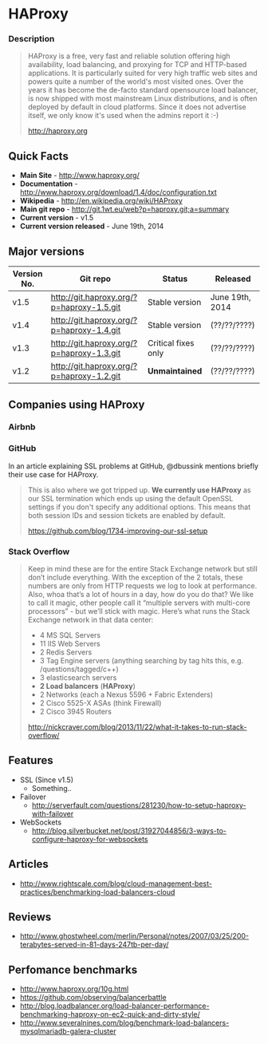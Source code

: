 # HAProxy

### Description
> HAProxy is a free, very fast and reliable solution offering high availability, load balancing, and proxying for TCP and HTTP-based applications. It is particularly suited for very high traffic web sites and powers quite a number of the world's most visited ones. Over the years it has become the de-facto standard opensource load balancer, is now shipped with most mainstream Linux distributions, and is often deployed by default in cloud platforms. Since it does not advertise itself, we only know it's used when the admins report it :-)
>
> http://haproxy.org

## Quick Facts

* **Main Site** - http://www.haproxy.org/
* **Documentation** - http://www.haproxy.org/download/1.4/doc/configuration.txt
* **Wikipedia** - http://en.wikipedia.org/wiki/HAProxy
* **Main git repo** - http://git.1wt.eu/web?p=haproxy.git;a=summary
* **Current version** - v1.5
* **Current version released** - June 19th, 2014

## Major versions
| Version No. | Git repo | Status | Released | 
|---|---|---|---|
| v1.5 | http://git.haproxy.org/?p=haproxy-1.5.git | Stable version | June 19th, 2014 |
| v1.4 | http://git.haproxy.org/?p=haproxy-1.4.git | Stable version | (??/??/????) | 
| v1.3 | http://git.haproxy.org/?p=haproxy-1.3.git | Critical fixes only | (??/??/????) |
| v1.2 | http://git.haproxy.org/?p=haproxy-1.2.git | **Unmaintained** | (??/??/????) |


## Companies using HAProxy

### Airbnb



### GitHub

In an article explaining SSL problems at GitHub, @dbussink mentions briefly their use case for HAProxy.

> This is also where we got tripped up. **We currently use HAProxy** as our SSL termination which ends up using the default OpenSSL settings if you don't specify any additional options. This means that both session IDs and session tickets are enabled by default.
>
> https://github.com/blog/1734-improving-our-ssl-setup


### Stack Overflow 
> Keep in mind these are for the entire Stack Exchange network but still don’t include everything. With the exception of the 2 totals, these numbers are only from HTTP requests we log to look at performance. Also, whoa that’s a lot of hours in a day, how do you do that? We like to call it magic, other people call it “multiple servers with multi-core processors” - but we’ll stick with magic. Here’s what runs the Stack Exchange network in that data center:
>
> * 4 MS SQL Servers
> * 11 IIS Web Servers
> * 2 Redis Servers
> * 3 Tag Engine servers (anything searching by tag hits this, e.g. /questions/tagged/c++)
> * 3 elasticsearch servers
> * **2 Load balancers** (**HAProxy**)
> * 2 Networks (each a Nexus 5596 + Fabric Extenders)
> * 2 Cisco 5525-X ASAs (think Firewall)
> * 2 Cisco 3945 Routers
>
> http://nickcraver.com/blog/2013/11/22/what-it-takes-to-run-stack-overflow/


## Features
* SSL (Since v1.5)
  - Something..
* Failover
  - http://serverfault.com/questions/281230/how-to-setup-haproxy-with-failover
* WebSockets
  - http://blog.silverbucket.net/post/31927044856/3-ways-to-configure-haproxy-for-websockets

## Articles
* http://www.rightscale.com/blog/cloud-management-best-practices/benchmarking-load-balancers-cloud

## Reviews
* http://www.ghostwheel.com/merlin/Personal/notes/2007/03/25/200-terabytes-served-in-81-days-247tb-per-day/

## Perfomance benchmarks
* http://www.haproxy.org/10g.html
* https://github.com/observing/balancerbattle
* http://blog.loadbalancer.org/load-balancer-performance-benchmarking-haproxy-on-ec2-quick-and-dirty-style/
* http://www.severalnines.com/blog/benchmark-load-balancers-mysqlmariadb-galera-cluster
